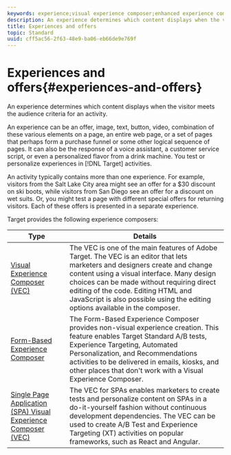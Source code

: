 ```yaml
---
keywords: experience;visual experience composer;enhanced experience composer;form based experience composer;form composer;visual composer;experience composer;mixed content;iframe;iframe busting;bust iframe;x-frame-options;x frame options;cross origin;cross origin issues;authentication workflow
description: An experience determines which content displays when the visitor meets the audience criteria for an activity.
title: Experiences and offers
topic: Standard
uuid: cff5ac56-2f63-48e9-ba06-eb66de9e769f
---
```


# Experiences and offers{#experiences-and-offers}

An experience determines which content displays when the visitor meets the audience criteria for an activity.

An experience can be an offer, image, text, button, video, combination of these various elements on a page, an entire web page, or a set of pages that perhaps form a purchase funnel or some other logical sequence of pages. It can also be the response of a voice assistant, a customer service script, or even a personalized flavor from a drink machine. You test or personalize experiences in [!DNL Target] activities.

An activity typically contains more than one experience. For example, visitors from the Salt Lake City area might see an offer for a $30 discount on ski boots, while visitors from San Diego see an offer for a discount on wet suits. Or, you might test a page with different special offers for returning visitors. Each of these offers is presented in a separate experience.

Target provides the following experience composers:

|Type|Details|
| --- | --- |
|[Visual Experience Composer (VEC)](../c-experiences/c-visual-experience-composer/visual-experience-composer.md#concept_CF63320EB8924B2F9BDA3C72256DCE50)|The VEC is one of the main features of Adobe Target. The VEC is an editor that lets marketers and designers create and change content using a visual interface. Many design choices can be made without requiring direct editing of the code. Editing HTML and JavaScript is also possible using the editing options available in the composer.|
|[Form-Based Experience Composer](../c-experiences/form-experience-composer.md#task_FAC842A6535045B68B4C1AD3E657E56E)|The Form-Based Experience Composer provides non-visual experience creation. This feature enables Target Standard A/B tests, Experience Targeting, Automated Personalization, and Recommendations activities to be delivered in emails, kiosks, and other places that don't work with a Visual Experience Composer.|
|[Single Page Application (SPA) Visual Experience Composer (VEC)](/help/c-experiences/spa-visual-experience-composer.md)|The VEC for SPAs enables marketers to create tests and personalize content on SPAs in a do-it-yourself fashion without continuous development dependencies. The VEC can be used to create A/B Test and Experience Targeting (XT) activities on popular frameworks, such as React and Angular.|
